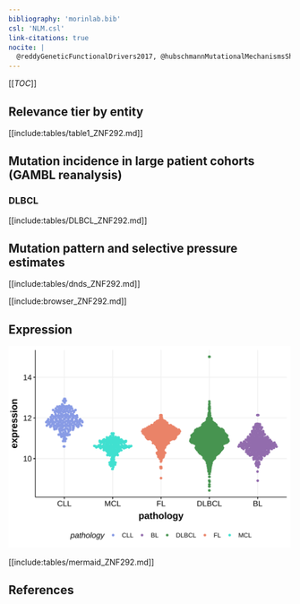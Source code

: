 ```yaml
---
bibliography: 'morinlab.bib'
csl: 'NLM.csl'
link-citations: true
nocite: |
  @reddyGeneticFunctionalDrivers2017, @hubschmannMutationalMechanismsShaping2021
---
```

[[_TOC_]]


## Relevance tier by entity

[[include:tables/table1_ZNF292.md]]

## Mutation incidence in large patient cohorts (GAMBL reanalysis)

### DLBCL
[[include:tables/DLBCL_ZNF292.md]]

## Mutation pattern and selective pressure estimates

[[include:tables/dnds_ZNF292.md]]

[[include:browser_ZNF292.md]]

## Expression
![](images/gene_expression/ZNF292_by_pathology.svg)

[[include:tables/mermaid_ZNF292.md]]

## References
